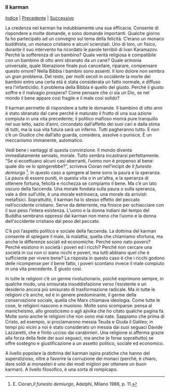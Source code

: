 <link rel="stylesheet" href="../assets/style.css">

### Il karman

[Indice](index.md) | [Precedente](rinascere.md) | [Successivo](intenzione.md)

La credenza nel karman ha indubbiamente una sua efficacia. Consente di rispondere a molte domande, e sono domande importanti. Qualche giorno fa ho partecipato ad un convegno sul tema della felicità. C’erano un monaco buddhista, un monaco cristiano e alcuni scienziati. Uno di loro, un fisico, durante il suo intervento ha ricordato le parole terribili di Ivan Karamazov. Perché la sofferenza di un bambino? Quale verità religiosa è compatibile con un bambino di otto anni sbranato da un cane? Quale armonia universale, quale liberazione finale può cancellare, riparare, compensare questo orrore? Nella Bibbia i bambini sono assenti. Il loro dolore non sembra un gran problema. Del resto, per molti secoli in occidente la morte dei bambini entro una certa età è stata considerata un fatto normale, e diffuso era l’infanticidio. Il problema della Bibbia è quello del giusto. Perché il giusto soffre e il malvagio prospera? Come pensare che ci sia un Dio, se nel mondo il bene appare così fragile e il male così solido?

Il karman permette di rispondere a tutte le domande. Il bambino di otto anni è stato sbranato dal cane perché è maturato il frutto di una sua azione compiuta in una vita precedente; il politico mafioso morirà pure tranquillo nel suo letto, sazio d’anni, circondato dall’affetto dei suoi cari e dalla stima di tutti, ma la sua vita futura sarà un inferno. Tutti pagheranno tutto. E non c’è un Giudice che dall’alto guarda, considera, assolve o punisce. È un meccanismo immanente, automatico.

Vedi bene i vantaggi di questa convinzione. Il mondo diventa immediatamente sensato, morale. Tutto sembra incastrarsi perfettamente. “Se si eccettuano alcuni casi aberranti, l’uomo non è propenso al bene: quale dio ve lo spingerebbe?”, scriveva Cioran nell’incipit de _Il funesto demiurgo_ [^25]. In questo caso a spingere al bene sono la paura e la speranza. La paura di essere puniti, in questa vita o in un'altra, e la speranza di ottenere fortuna, felicità e ricchezza se compiamo il bene. Ma c’è un lato oscuro della faccenda. Una morale fondata sulla paura o sulla speranza, vale a dire sull’utile, è una morale estrinseca, una morale da arrivisti metafisici. Soprattutto, il karman ha lo stesso effetto del peccato nell’occidente cristiano. Serve da deterrente, ma finisce per schiacciare con il suo peso l’intera esistenza. L’uomo e la donna indiani del tempo del Buddha sembrano oppressi dal karman non meno che l’uomo e la donna dell'occidente cristiano dal peso del peccato.

C’è poi l’aspetto politico e sociale della faccenda. La dottrina del karman consente di spiegare il male, la malattia, quella che chiamiamo sfortuna, ma anche le differenze sociali ed economiche. Perché sono nato povero? Perché esistono in società i poveri ed i ricchi? Perché non cercare una società in cui non ci siano ricchi e poveri, ma tutti abbiano quel che è sufficiente per vivere bene? La risposta in questo caso è che i ricchi godono delle ricompense per il bene fatto, i poveri scontano invece il male compiuto in una vita precedente. È giusto così.

In tutte le religioni c’è un germe rivoluzionario, poiché esprimono sempre, in qualche modo, una smisurata insoddisfazione verso l’esistente e un desiderio ancora più smisurato di trasformazione radicale. Ma in tutte le religioni c’è anche, ed è in genere predominante, il germe della conservazione sociale, quella che Marx chiamava ideologia. Come tutte le cose, le religioni nascono e muoiono. Molte sono scomparse: pensa al manicheismo, allo gnosticismo o agli ajivika che ho citato qualche pagina fa. Molte sono anche le religioni che non sono mai nate. Sappiamo che prima di Cristo, ad esempio, si proclamarono messia Teuda e Giuda il Galileo; in tempi più vicini a noi è stato considerato un messia dai suoi seguaci Davide Lazzaretti, che è finito ucciso dai carabinieri. Una religione si afferma grazie alla forza della fede dei suoi seguaci, ma anche (e forse soprattutto) se offre sostegno e giustificazione a un assetto politico, sociale ed economico.

A livello popolare la dottrina del karman ispira pratiche che hanno del superstizioso, oltre a favorire la corruzione dei monaci (perché, è chiaro, dare soldi ai monasteri è uno dei modi migliori per ottenere un buon karman). A livello filosofico, è una sorta di rompicapo.

[^25]: E. Cioran,<i>Il funesto demiurgo</i>, Adelphi, Milano 1986, p. 11. 
